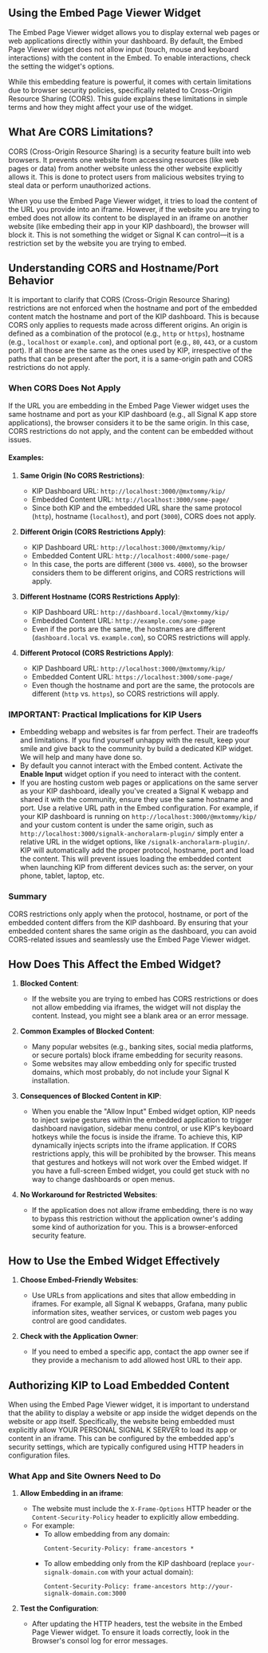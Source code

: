 ## Using the Embed Page Viewer Widget

The Embed Page Viewer widget allows you to display external web pages or web applications directly within your dashboard. By default, the Embed Page Viewer widget does not allow input (touch, mouse and keyboard interactions) with the content in the Embed. To enable interactions, check the setting the widget's options. 

While this embedding feature is powerful, it comes with certain limitations due to browser security policies, specifically related to Cross-Origin Resource Sharing (CORS). This guide explains these limitations in simple terms and how they might affect your use of the widget.

## What Are CORS Limitations?

CORS (Cross-Origin Resource Sharing) is a security feature built into web browsers. It prevents one website from accessing resources (like web pages or data) from another website unless the other website explicitly allows it. This is done to protect users from malicious websites trying to steal data or perform unauthorized actions.

When you use the Embed Page Viewer widget, it tries to load the content of the URL you provide into an iframe. However, if the website you are trying to embed does not allow its content to be displayed in an iframe on another website (like embeding their app in your KIP dashboard), the browser will block it. This is not something the widget or Signal K can control—it is a restriction set by the website you are trying to embed.

## Understanding CORS and Hostname/Port Behavior

It is important to clarify that CORS (Cross-Origin Resource Sharing) restrictions are not enforced when the hostname and port of the embedded content match the hostname and port of the KIP dashboard. This is because CORS only applies to requests made across different origins. An origin is defined as a combination of the protocol (e.g., `http` or `https`), hostname (e.g., `localhost` or `example.com`), and optional port (e.g., `80`, `443`, or a custom port). If all those are the same as the ones used by KIP, irrespective of the paths that can be present after the port, it is a same-origin path and CORS restrictions do not apply.

### When CORS Does Not Apply

If the URL you are embedding in the Embed Page Viewer widget uses the same hostname and port as your KIP dashboard (e.g., all Signal K app store applications), the browser considers it to be the same origin. In this case, CORS restrictions do not apply, and the content can be embedded without issues.

#### Examples:

1. **Same Origin (No CORS Restrictions)**:
   - KIP Dashboard URL: `http://localhost:3000/@mxtommy/kip/`
   - Embedded Content URL: `http://localhost:3000/some-page/`
   - Since both KIP and the embedded URL share the same protocol (`http`), hostname (`localhost`), and port (`3000`), CORS does not apply.

2. **Different Origin (CORS Restrictions Apply)**:
   - KIP Dashboard URL: `http://localhost:3000/@mxtommy/kip/`
   - Embedded Content URL: `http://localhost:4000/some-page/`
   - In this case, the ports are different (`3000` vs. `4000`), so the browser considers them to be different origins, and CORS restrictions will apply.

3. **Different Hostname (CORS Restrictions Apply)**:
   - KIP Dashboard URL: `http://dashboard.local/@mxtommy/kip/`
   - Embedded Content URL: `http://example.com/some-page`
   - Even if the ports are the same, the hostnames are different (`dashboard.local` vs. `example.com`), so CORS restrictions will apply.

4. **Different Protocol (CORS Restrictions Apply)**:
   - KIP Dashboard URL: `http://localhost:3000/@mxtommy/kip/`
   - Embedded Content URL: `https://localhost:3000/some-page/`
   - Even though the hostname and port are the same, the protocols are different (`http` vs. `https`), so CORS restrictions will apply.

### IMPORTANT:  Practical Implications for KIP Users

- Embedding webapp and websites is far from perfect. Their are tradeoffs and limitations. If you find yourself unhappy with the result, keep your smile and give back to the community by build a dedicated KIP widget. We will help and many have done so.
- By default you cannot interact with the Embed content. Activate the **Enable Input** widget option if you need to interact with the content.
- If you are hosting custom web pages or applications on the same server as your KIP dashboard, ideally you've created a Signal K webapp and shared it with the community, ensure they use the same hostname and port. Use a relative URL path in the Embed configuration. For example, if your KIP dashboard is running on `http://localhost:3000/@mxtommy/kip/` and your custom content is under the same origin, such as `http://localhost:3000/signalk-anchoralarm-plugin/` simply enter a relative URL in the widget options, like `/signalk-anchoralarm-plugin/`. KIP will automatically add the proper protocol, hostname, port and load the content. This will prevent issues loading the embedded content when launching KIP from different devices such as: the server, on your phone, tablet, laptop, etc.

### Summary

CORS restrictions only apply when the protocol, hostname, or port of the embedded content differs from the KIP dashboard. By ensuring that your embedded content shares the same origin as the dashboard, you can avoid CORS-related issues and seamlessly use the Embed Page Viewer widget.

## How Does This Affect the Embed Widget?

1. **Blocked Content**:
   - If the website you are trying to embed has CORS restrictions or does not allow embedding via iframes, the widget will not display the content. Instead, you might see a blank area or an error message.

2. **Common Examples of Blocked Content**:
   - Many popular websites (e.g., banking sites, social media platforms, or secure portals) block iframe embedding for security reasons.
   - Some websites may allow embedding only for specific trusted domains, which most probably, do not include your Signal K installation.

3. **Consequences of Blocked Content in KIP**:
   - When you enable the "Allow Input" Embed widget option, KIP needs to inject swipe gestures within the embedded application to trigger dashboard navigation, sidebar menu control, or use KIP's keyboard hotkeys while the focus is inside the iframe. To achieve this, KIP dynamically injects scripts into the iframe application. If CORS restrictions apply, this will be prohibited by the browser. This means that gestures and hotkeys will not work over the Embed widget. If you have a full-screen Embed widget, you could get stuck with no way to change dashboards or open menus.

4. **No Workaround for Restricted Websites**:
   - If the application does not allow iframe embedding, there is no way to bypass this restriction without the application owner's adding some kind of authorization for you. This is a browser-enforced security feature.

## How to Use the Embed Widget Effectively

1. **Choose Embed-Friendly Websites**:
   - Use URLs from applications and sites that allow embedding in iframes. For example, all Signal K webapps, Grafana, many public information sites, weather services, or custom web pages you control are good candidates.

2. **Check with the Application Owner**:
   - If you need to embed a specific app, contact the app owner see if they provide a mechanism to add allowed host URL to their app.

## Authorizing KIP to Load Embedded Content

When using the Embed Page Viewer widget, it is important to understand that the ability to display a website or app inside the widget depends on the website or app itself. Specifically, the website being embedded must explicitly allow YOUR PERSONAL SIGNAL K SERVER to load its app or content in an iframe. This can be configured by the embedded app's security settings, which are typically configured using HTTP headers in configuration files.

### What App and Site Owners Need to Do

1. **Allow Embedding in an iframe**:
   - The website must include the `X-Frame-Options` HTTP header or the `Content-Security-Policy` header to explicitly allow embedding.
   - For example:
     - To allow embedding from any domain:
       ```http
       Content-Security-Policy: frame-ancestors *
       ```
     - To allow embedding only from the KIP dashboard (replace `your-signalk-domain.com` with your actual domain):
       ```http
       Content-Security-Policy: frame-ancestors http://your-signalk-domain.com:3000
       ```

2. **Test the Configuration**:
   - After updating the HTTP headers, test the website in the Embed Page Viewer widget. To ensure it loads correctly, look in the Browser's consol log for error messages.
